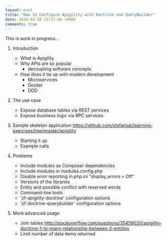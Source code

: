 ```yaml
---
layout: post
title: "How to Configure Apigility with Doctrine and QueryBuilder"
date: 2016-03-28 23:17:00 +0000
comments: true
---
```

This is work in progress...

1. Introduction
    - What is Apigility
    - Why APIs are so popular
        * decoupling software concepts
    - How does it tie up with modern development 
        * Microservices
        * Docker
        * DDD

2. The use case
    - Expose database tables via REST services
    - Expose business logic via RPC services

3. Sample skeleton application https://github.com/stefaniuk/learning-exercises/tree/master/apigility
    - Starting it up
    - Example calls

4. Problems
    - Include modules as Composer dependencies
    - Include modules in modules.config.php
    - Disable error reporting in php.ini "display_errors = Off"
    - Versions of the libraries
    - Entity and possible conflict with reserved words
    - Command-line tools
    - 'zf-apigility-doctrine' configuration options
    - 'zf-doctrine-querybuilder' configuration options

4. More advanced usage
    - Join tables http://stackoverflow.com/questions/35459020/apigility-doctrine-1-to-many-relationship-between-2-entities
    - Limit number of data items returned
